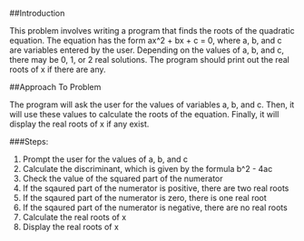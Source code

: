 ##Introduction

This problem involves writing a program that finds the roots of the quadratic equation. The equation has the form ax^2 + bx + c = 0, where a, b, and c are variables entered by the user. Depending on the values of a, b, and c, there may be 0, 1, or 2 real solutions. The program should print out the real roots of x if there are any.

##Approach To Problem

The program will ask the user for the values of variables a, b, and c. Then, it will use these values to calculate the roots of the equation. Finally, it will display the real roots of x if any exist.

###Steps:

1. Prompt the user for the values of a, b, and c
2. Calculate the discriminant, which is given by the formula b^2 - 4ac
3. Check the value of the squared part of the numerator
4. If the sqaured part of the numerator is positive, there are two real roots
5. If the sqaured part of the numerator is zero, there is one real root
6. If the sqaured part of the numerator is negative, there are no real roots
7. Calculate the real roots of x
8. Display the real roots of x